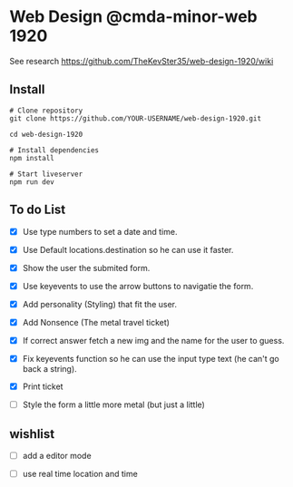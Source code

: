 # Web Design @cmda-minor-web 1920

See research https://github.com/TheKevSter35/web-design-1920/wiki


## Install 

```
# Clone repository
git clone https://github.com/YOUR-USERNAME/web-design-1920.git

cd web-design-1920

# Install dependencies
npm install

# Start liveserver
npm run dev
```


## To do List
- [x] Use  type numbers to set a date and time.
- [x] Use Default locations.destination so he can use it faster.
- [x] Show the user the submited form. 
- [x] Use keyevents to use the arrow buttons to navigatie the form.
- [x] Add personality (Styling) that fit the user.
- [x] Add Nonsence (The metal travel ticket)
- [x] If correct answer fetch a new img and the name for the user to guess.
- [x] Fix keyevents function so he can use the input type text (he can't go back a string).
- [x] Print ticket
- [ ] Style the form a little more metal (but just a little)


## wishlist

- [ ] add a editor mode
- [ ] use real time location and time


